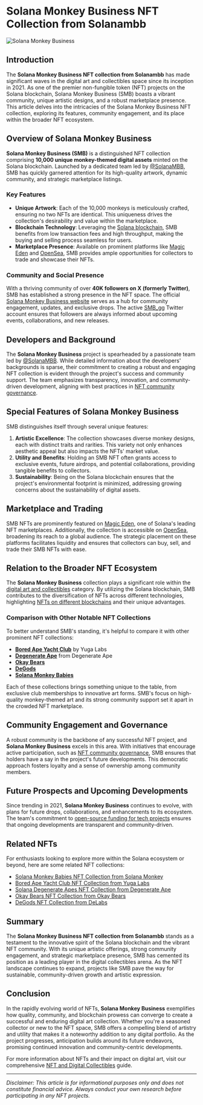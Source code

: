 # Solana Monkey Business NFT Collection from Solanambb

![Solana Monkey Business](https://solana.monkeybusiness.xyz/assets/logo.png)

## Introduction

The **Solana Monkey Business NFT collection from Solanambb** has made significant waves in the digital art and collectibles space since its inception in 2021. As one of the premier non-fungible token (NFT) projects on the Solana blockchain, Solana Monkey Business (SMB) boasts a vibrant community, unique artistic designs, and a robust marketplace presence. This article delves into the intricacies of the Solana Monkey Business NFT collection, exploring its features, community engagement, and its place within the broader NFT ecosystem.

## Overview of Solana Monkey Business

**Solana Monkey Business (SMB)** is a distinguished NFT collection comprising **10,000 unique monkey-themed digital assets** minted on the Solana blockchain. Launched by a dedicated team led by [@SolanaMBB](https://x.com/SMB_gg), SMB has quickly garnered attention for its high-quality artwork, dynamic community, and strategic marketplace listings.

### Key Features

- **Unique Artwork**: Each of the 10,000 monkeys is meticulously crafted, ensuring no two NFTs are identical. This uniqueness drives the collection's desirability and value within the marketplace.
- **Blockchain Technology**: Leveraging the [Solana blockchain](https://www.license-token.com/wiki/blockchain-and-art), SMB benefits from low transaction fees and high throughput, making the buying and selling process seamless for users.
- **Marketplace Presence**: Available on prominent platforms like [Magic Eden](https://magiceden.io/marketplace/smb) and [OpenSea](https://opensea.io/collection/solana-monkey-business), SMB provides ample opportunities for collectors to trade and showcase their NFTs.

### Community and Social Presence

With a thriving community of over **40K followers on X (formerly Twitter)**, SMB has established a strong presence in the NFT space. The official [Solana Monkey Business website](https://solana.monkeybusiness.xyz/) serves as a hub for community engagement, updates, and exclusive drops. The active [SMB_gg](https://x.com/SMB_gg) Twitter account ensures that followers are always informed about upcoming events, collaborations, and new releases.

## Developers and Background

The **Solana Monkey Business** project is spearheaded by a passionate team led by [@SolanaMBB](https://x.com/SMB_gg). While detailed information about the developers' backgrounds is sparse, their commitment to creating a robust and engaging NFT collection is evident through the project's success and community support. The team emphasizes transparency, innovation, and community-driven development, aligning with best practices in [NFT community governance](https://www.license-token.com/wiki/nft-community-governance).

## Special Features of Solana Monkey Business

SMB distinguishes itself through several unique features:

1. **Artistic Excellence**: The collection showcases diverse monkey designs, each with distinct traits and rarities. This variety not only enhances aesthetic appeal but also impacts the NFTs' market value.
2. **Utility and Benefits**: Holding an SMB NFT often grants access to exclusive events, future airdrops, and potential collaborations, providing tangible benefits to collectors.
3. **Sustainability**: Being on the Solana blockchain ensures that the project's environmental footprint is minimized, addressing growing concerns about the sustainability of digital assets.

## Marketplace and Trading

SMB NFTs are prominently featured on [Magic Eden](https://magiceden.io/marketplace/smb), one of Solana's leading NFT marketplaces. Additionally, the collection is accessible on [OpenSea](https://opensea.io/collection/solana-monkey-business), broadening its reach to a global audience. The strategic placement on these platforms facilitates liquidity and ensures that collectors can buy, sell, and trade their SMB NFTs with ease.

## Relation to the Broader NFT Ecosystem

The **Solana Monkey Business** collection plays a significant role within the [digital art and collectibles](https://www.license-token.com/wiki/nft-and-digital-collectibles) category. By utilizing the Solana blockchain, SMB contributes to the diversification of NFTs across different technologies, highlighting [NFTs on different blockchains](https://www.license-token.com/wiki/nft-on-different-blockchains) and their unique advantages.

### Comparison with Other Notable NFT Collections

To better understand SMB's standing, it's helpful to compare it with other prominent NFT collections:

- [**Bored Ape Yacht Club**](https://license-token.com/Bored-Ape-Yacht-Club-nft-collection-from-Yuga-Labs) by Yuga Labs
- [**Degenerate Ape**](https://license-token.com/Solana-Degenerate-Apes-nft-collection-from-Degenerate-Ape) from Degenerate Ape
- [**Okay Bears**](https://license-token.com/Okay-Bears-nft-collection-from-Okay-Bears)
- [**DeGods**](https://license-token.com/DeGods-nft-collection-from-DeLabs)
- [**Solana Monkey Babies**](https://license-token.com/Solana-Solana-Monkey-Babies-nft-collection-from-Solana-Monkey)

Each of these collections brings something unique to the table, from exclusive club memberships to innovative art forms. SMB's focus on high-quality monkey-themed art and its strong community support set it apart in the crowded NFT marketplace.

## Community Engagement and Governance

A robust community is the backbone of any successful NFT project, and **Solana Monkey Business** excels in this area. With initiatives that encourage active participation, such as [NFT community governance](https://www.license-token.com/wiki/nft-community-governance), SMB ensures that holders have a say in the project's future developments. This democratic approach fosters loyalty and a sense of ownership among community members.

## Future Prospects and Upcoming Developments

Since trending in 2021, **Solana Monkey Business** continues to evolve, with plans for future drops, collaborations, and enhancements to its ecosystem. The team's commitment to [open-source funding for tech projects](https://www.license-token.com/wiki/open-source-funding-for-tech-projects) ensures that ongoing developments are transparent and community-driven.

## Related NFTs

For enthusiasts looking to explore more within the Solana ecosystem or beyond, here are some related NFT collections:

- [Solana Monkey Babies NFT Collection from Solana Monkey](https://license-token.com/Solana-Solana-Monkey-Babies-nft-collection-from-Solana-Monkey)
- [Bored Ape Yacht Club NFT Collection from Yuga Labs](https://license-token.com/Bored-Ape-Yacht-Club-nft-collection-from-Yuga-Labs)
- [Solana Degenerate Apes NFT Collection from Degenerate Ape](https://license-token.com/Solana-Degenerate-Apes-nft-collection-from-Degenerate-Ape)
- [Okay Bears NFT Collection from Okay Bears](https://license-token.com/Okay-Bears-nft-collection-from-Okay-Bears)
- [DeGods NFT Collection from DeLabs](https://license-token.com/DeGods-nft-collection-from-DeLabs)

## Summary

The **Solana Monkey Business NFT collection from Solanambb** stands as a testament to the innovative spirit of the Solana blockchain and the vibrant NFT community. With its unique artistic offerings, strong community engagement, and strategic marketplace presence, SMB has cemented its position as a leading player in the digital collectibles arena. As the NFT landscape continues to expand, projects like SMB pave the way for sustainable, community-driven growth and artistic expression.

## Conclusion

In the rapidly evolving world of NFTs, **Solana Monkey Business** exemplifies how quality, community, and blockchain prowess can converge to create a successful and enduring digital art collection. Whether you're a seasoned collector or new to the NFT space, SMB offers a compelling blend of artistry and utility that makes it a noteworthy addition to any digital portfolio. As the project progresses, anticipation builds around its future endeavors, promising continued innovation and community-centric developments.

For more information about NFTs and their impact on digital art, visit our comprehensive [NFT and Digital Collectibles](https://www.license-token.com/wiki/nft-and-digital-collectibles) guide.

---

*Disclaimer: This article is for informational purposes only and does not constitute financial advice. Always conduct your own research before participating in any NFT projects.*